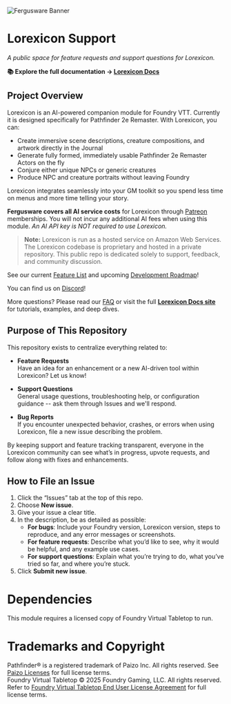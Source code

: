 ![Fergusware Banner](./images/fergusware-banner-3.png)

# Lorexicon Support

_A public space for feature requests and support questions for Lorexicon._

**📚 Explore the full documentation → [Lorexicon Docs](https://support.fergusware.com/lorexicon-support/)**

## Project Overview

Lorexicon is an AI-powered companion module for Foundry VTT. Currently it is designed specifically for Pathfinder 2e Remaster. With Lorexicon, you can:

- Create immersive scene descriptions, creature compositions, and artwork directly in the Journal
- Generate fully formed, immediately usable Pathfinder 2e Remaster Actors on the fly
- Conjure either unique NPCs or generic creatures
- Produce NPC and creature portraits without leaving Foundry

Lorexicon integrates seamlessly into your GM toolkit so you spend less time on menus and more time telling your story.

**Fergusware covers all AI service costs** for Lorexicon through [Patreon](https://www.patreon.com/c/fergusware/about) memberships. You will not incur any additional AI fees when using this module. _An AI API key is NOT required to use Lorexicon._

> **Note:** Lorexicon is run as a hosted service on Amazon Web Services. The Lorexicon codebase is proprietary and hosted in a private repository. This public repo is dedicated solely to support, feedback, and community discussion.

See our current [Feature List](https://support.fergusware.com/lorexicon-support/Features) and upcoming [Development Roadmap](https://support.fergusware.com/lorexicon-support/Roadmap)!

You can find us on [Discord](https://discord.gg/Xb6FHpPdpF)!

More questions? Please read our [FAQ](https://support.fergusware.com/lorexicon-support/FAQ) or visit the full **[Lorexicon Docs site](https://support.fergusware.com/lorexicon-support/)** for tutorials, examples, and deep dives.

## Purpose of This Repository

This repository exists to centralize everything related to:

- **Feature Requests**  
  Have an idea for an enhancement or a new AI-driven tool within Lorexicon? Let us know!

- **Support Questions**  
  General usage questions, troubleshooting help, or configuration guidance -- ask them through Issues and we'll respond.

- **Bug Reports**  
  If you encounter unexpected behavior, crashes, or errors when using Lorexicon, file a new issue describing the problem.

By keeping support and feature tracking transparent, everyone in the Lorexicon community can see what’s in progress, upvote requests, and follow along with fixes and enhancements.

## How to File an Issue

1. Click the “Issues” tab at the top of this repo.
2. Choose **New issue**.
3. Give your issue a clear title.
4. In the description, be as detailed as possible:
   - **For bugs**: Include your Foundry version, Lorexicon version, steps to reproduce, and any error messages or screenshots.
   - **For feature requests**: Describe what you’d like to see, why it would be helpful, and any example use cases.
   - **For support questions**: Explain what you’re trying to do, what you’ve tried so far, and where you’re stuck.
5. Click **Submit new issue**.

# Dependencies

This module requires a licensed copy of Foundry Virtual Tabletop to run.

# Trademarks and Copyright

Pathfinder® is a registered trademark of Paizo Inc. All rights reserved. See [Paizo Licenses](https://paizo.com/licenses) for full license terms.  
Foundry Virtual Tabletop © 2025 Foundry Gaming, LLC. All rights reserved. Refer to [Foundry Virtual Tabletop End User License Agreement](https://foundryvtt.com/article/license/) for full license terms.
